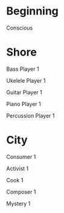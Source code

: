 # Beginning

Conscious

# Shore

Bass Player 1

Ukelele Player 1

Guitar Player 1

Piano Player 1

Percussion Player 1

# City

Consumer 1

Activist 1

Cook 1

Composer 1

Mystery 1 

